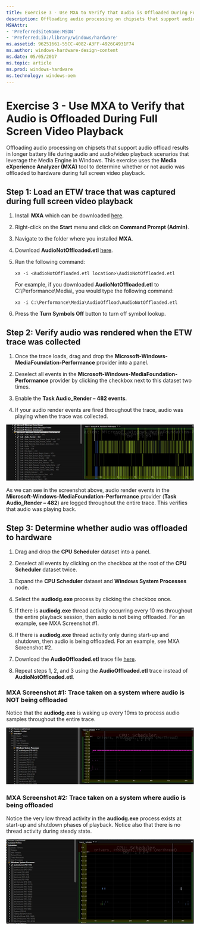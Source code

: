 ```yaml
---
title: Exercise 3 - Use MXA to Verify that Audio is Offloaded During Full Screen Video Playback
description: Offloading audio processing on chipsets that support audio offload results in longer battery life during audio and audio/video playback scenarios that leverage the Media Engine in Windows.
MSHAttr:
- 'PreferredSiteName:MSDN'
- 'PreferredLib:/library/windows/hardware'
ms.assetid: 96251661-55CC-4082-A3FF-4926C4931F74
ms.author: windows-hardware-design-content
ms.date: 05/05/2017
ms.topic: article
ms.prod: windows-hardware
ms.technology: windows-oem
---
```


# Exercise 3 - Use MXA to Verify that Audio is Offloaded During Full Screen Video Playback


Offloading audio processing on chipsets that support audio offload results in longer battery life during audio and audio/video playback scenarios that leverage the Media Engine in Windows. This exercise uses the **Media eXperience Analyzer (MXA)** tool to determine whether or not audio was offloaded to hardware during full screen video playback.

## Step 1: Load an ETW trace that was captured during full screen video playback


1.  Install **MXA** which can be downloaded [here](https://go.microsoft.com/fwlink/?linkid=525711).

2.  Right-click on the **Start** menu and click on **Command Prompt (Admin)**.

3.  Navigate to the folder where you installed **MXA**.

4.  Download **AudioNotOffloaded.etl** [here](http://download.microsoft.com/download/A/5/D/A5D6F588-EE12-4FBA-B54C-E6D1E554F19C/AudioNotOffloaded.etl).

5.  Run the following command:

    ``` syntax
    xa -i <AudioNotOffloaded.etl location>\AudioNotOffloaded.etl
    ```

    For example, if you downloaded **AudioNotOffloaded.etl** to C:\\Performance\\Media\\, you would type the following command:

    ``` syntax
    xa -i C:\Performance\Media\AudioOffload\AudioNotOffloaded.etl
    ```

6.  Press the **Turn Symbols Off** button to turn off symbol lookup.

## Step 2: Verify audio was rendered when the ETW trace was collected


1.  Once the trace loads, drag and drop the **Microsoft-Windows-MediaFoundation-Performance** provider into a panel.

2.  Deselect all events in the **Microsoft-Windows-MediaFoundation-Performance** provider by clicking the checkbox next to this dataset two times.

3.  Enable the **Task Audio\_Render – 482 events**.

4.  If your audio render events are fired throughout the trace, audio was playing when the trace was collected.

![Screenshot of Media eXperience Analyzer (MXA) showing audio trace event data.](images/optimizingwindowsdeviceslab1.png)

As we can see in the screenshot above, audio render events in the **Microsoft-Windows-MediaFoundation-Performance** provider (**Task Audio\_Render – 482**) are logged throughout the entire trace. This verifies that audio was playing back.

## Step 3: Determine whether audio was offloaded to hardware


1.  Drag and drop the **CPU Scheduler** dataset into a panel.

2.  Deselect all events by clicking on the checkbox at the root of the **CPU Scheduler** dataset twice.

3.  Expand the **CPU Scheduler** dataset and **Windows System Processes** node.

4.  Select the **audiodg.exe** process by clicking the checkbox once.

5.  If there is **audiodg.exe** thread activity occurring every 10 ms throughout the entire playback session, then audio is not being offloaded. For an example, see MXA Screenshot \#1.

6.  If there is **audiodg.exe** thread activity only during start-up and shutdown, then audio is being offloaded. For an example, see MXA Screenshot \#2.

7.  Download the **AudioOffloaded.etl** trace file [here](http://download.microsoft.com/download/7/A/9/7A9935AE-DD3C-4714-9457-FF86BD5A6F05/AudioOffloaded.etl).

8.  Repeat steps 1, 2, and 3 using the **AudioOffloaded.etl** trace instead of **AudioNotOffloaded.etl**.

### <a href="" id="mxa-screenshot--1--trace-taken-on-a-system-where-audio-is-not-being-offloaded"></a>MXA Screenshot \#1: Trace taken on a system where audio is NOT being offloaded

Notice that the **audiodg.exe** is waking up every 10ms to process audio samples throughout the entire trace.

![Screenshot of Media eXperience Analyzer (MXA) showing trace taken on a system where audio is NOT being offloaded.](images/optimizingwindowsdeviceslab2.png)

### <a href="" id="mxa-screenshot--2--trace-taken-on-a-system-where-audio-is-being-offloaded"></a>MXA Screenshot \#2: Trace taken on a system where audio is being offloaded

Notice the very low thread activity in the **audiodg.exe** process exists at start-up and shutdown phases of playback. Notice also that there is no thread activity during steady state.

![Screenshot of Media eXperience Analyzer (MXA) showing trace taken on a system where audio is being offloaded.](images/optimizingwindowsdeviceslab3.png)

 

 






